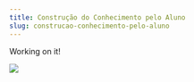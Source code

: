 ```yaml
---
title: Construção do Conhecimento pelo Aluno
slug: construcao-conhecimento-pelo-aluno
---
```


Working on it!

![](/uploads/soon.jpg)
